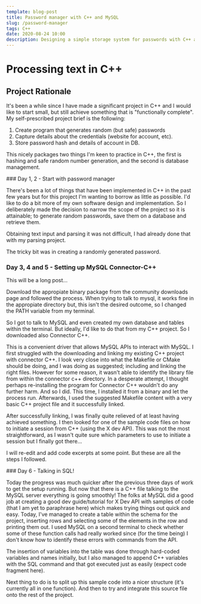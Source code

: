 ```yaml
---
template: blog-post
title: Password manager with C++ and MySQL
slug: /password-manager
tags: C++
date: 2020-08-24 10:00
description: Designing a simple storage system for passwords with C++ and MySQL
---
```


# Processing text in C++
## Project Rationale

It's been a while since I have made a significant project in C++ and I would like to start small, but still achieve something that is "functionally complete". My self-prescribed project brief is the following:
1. Create program that generates random (but safe) passwords
2. Capture details about the credentials (website for account, etc).
2. Store password hash and details of account in DB.

This nicely packages two things I'm keen to practice in C++, the first is hashing and safe random number generation, and the second is database management.


### Day 1, 2 - Start with password manager

There's been a lot of things that have been implemented in C++ in the past few years but for this project I'm wanting to borrow as little as possible. I'd like to do a bit more of my own software design and implementation. So I deliberately made the decision to narrow the scope of the project so it is attainable; to generate random passwords, save them on a database and retrieve them.

Obtaining text input and parsing it was not difficult, I had already done that with my parsing project.

The tricky bit was in creating a randomly generated password. 

### Day 3, 4 and 5 - Setting up MySQL Connector-C++

This will be a long post...

Download the appropiate binary package from the community downloads page and followed the process. When trying to talk to mysql, it works fine in the appropiate directory but, this isn't the desired outcome, so I changed the PATH variable from my terminal.

So I got to talk to MySQL and even created my own database and tables within the terminal. But ideally, I'd like to do that from my C++ project. So I downloaded also Connector C++.

This is a convenient driver that allows MySQL APIs to interact with MySQL. I first struggled with the downloading and linking my existing C++ project with connector C++. I look very close into what the Makefile or CMake should be doing, and I was doing as suggested; including and linking the right files. However for some reason, it wasn't able to identify the library file from within the connector c++ directory. In a desperate attempt, I thought perhaps re-installing the program for Connector C++ wouldn't do any further harm. And so I did. This time, I installed it from a binary and let the process run. Afterwards, I used the suggested Makefile content with a very basic C++ project file and it successfully linked.

After successfully linking, I was finally quite relieved of at least having achieved something. I then looked for one of the sample code files on how to initiate a session from C++ (using the X dev API). This was not the most straightforward, as I wasn't quite sure which parameters to use to initiate a session but I finally got there...

I will re-edit and add code excerpts at some point. But these are all the steps I followed.

### Day 6 - Talking in SQL!

Today the progress was much quicker after the previous three days of work to get the setup running. But now that there is a C++ file talking to the MySQL server everything is going smoothly! The folks at MySQL did a good job at creating a good dev guide/tutorial for X Dev API with samples of code (that I am yet to paraphrase here) which makes trying things out quick and easy. Today, I've managed to create a table within the schema for the project, inserting rows and selecting some of the elements in the row and printing them out. I used MySQL on a second terminal to check whether some of these function calls had really worked since (for the time being) I don't know how to identify these errors with commands from the API.

The insertion of variables into the table was done through hard-coded variables and names initially, but I also managed to append C++ variables with the SQL command and that got executed just as easily (expect code fragment here).

Next thing to do is to split up this sample code into a nicer structure (it's currently all in one function). And then to try and integrate this source file onto the rest of the project.
